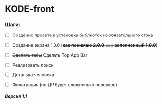 # KODE-front

### Шаги:
- [ ] Создание проекта и установка библиотек из обязательного стэка
- [ ] Создание экрана 1.0.0 (~~**как понимаю 2.0.0 === заполненный 1.0.0**~~)
- [ ] ~~Сделать табы~~ Сделать Top App Bar
- [ ] Реализовать поиск
- [ ] Деталька человека
- [ ] Фильтрация (по ДР будет сложненько неверное)


##### Версия 1.1
